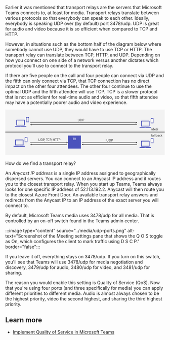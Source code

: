 Earlier it was mentioned that transport relays are the servers that Microsoft Teams connects to, at least for media. Transport relays translate between various protocols so that everybody can speak to each other. Ideally, everybody is speaking UDP over (by default) port 3478/udp. UDP is great for audio and video because it is so efficient when compared to TCP and HTTP.

However, in situations such as the bottom half of the diagram below where somebody cannot use UDP, they would have to use TCP or HTTP. The transport relay can translate between TCP, HTTP, and UDP. Depending on how you connect on one side of a network versus another dictates which protocol you'll use to connect to the transport relay.

If there are five people on the call and four people can connect via UDP and the fifth can only connect via TCP, that TCP connection has no direct impact on the other four attendees. The other four continue to use the optimal UDP and the fifth attendee will use TCP. TCP is a slower protocol that is not as efficient for real-time audio and video, so that fifth attendee may have a potentially poorer audio and video experience.

![Transport relays are more efficient](../media/transport-relays.png)

How do we find a transport relay?

An *Anycast IP address* is a single IP address assigned to geographically dispersed servers. You can connect to an Anycast IP address and it routes you to the closest transport relay. When you start up Teams, Teams always looks for one specific IP address of 52.113.192.2.  Anycast will then route you to the closest Azure Front Door. An available transport relay answers and redirects from the Anycast IP to an IP address of the exact server you will connect to.

By default, Microsoft Teams media uses 3478/udp for all media. That is controlled by an on-off switch found in the Teams admin center.

:::image type="content" source="../media/udp-ports.png" alt-text="Screenshot of the Meeting settings pane that shows the Q O S toggle as On, which configures the client to mark traffic using D S C P." border="false":::

If you leave it off, everything stays on 3478/udp. If you turn on this switch, you'll see that Teams will use 3478/udp for media negotiation and discovery, 3479/udp for audio, 3480/udp for video, and 3481/udp for sharing.

The reason you would enable this setting is Quality of Service (QoS). Now that you're using four ports (and three specifically for media) you can apply different priorities to different media. Audio is almost always chosen to be the highest priority, video the second highest, and sharing the third highest priority.

## Learn more

- [Implement Quality of Service in Microsoft Teams](/microsoftteams/qos-in-teams?azure-portal=true)
